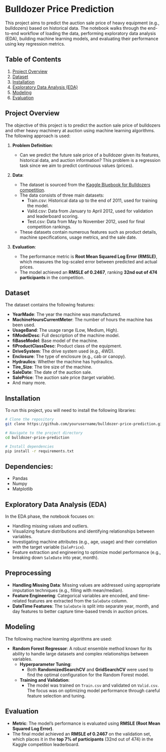 # Bulldozer Price Prediction
This project aims to predict the auction sale price of heavy equipment (e.g., bulldozers) based on historical data. The notebook walks through the end-to-end workflow of loading the data, performing exploratory data analysis (EDA), building machine learning models, and evaluating their performance using key regression metrics.

## Table of Contents
1. [Project Overview](#project-overview)
2. [Dataset](#dataset)
3. [Installation](#installation)
4. [Exploratory Data Analysis (EDA)](#exploratory-data-analysis-eda)
5. [Modeling](#modeling)
6. [Evaluation](#evaluation)

## Project Overview
The objective of this project is to predict the auction sale price of bulldozers and other heavy machinery at auction using machine learning algorithms. The following approach is used:

1. **Problem Definition**: 
   - Can we predict the future sale price of a bulldozer given its features, historical data, and auction information? This problem is a regression task since we aim to predict continuous values (prices).

2. **Data**: 
   - The dataset is sourced from the [Kaggle Bluebook for Bulldozers competition](https://www.kaggle.com/competitions/bluebook-for-bulldozers/data).
   - The data consists of three main datasets:
      - Train.csv: Historical data up to the end of 2011, used for training the model.
      - Valid.csv: Data from January to April 2012, used for validation and leaderboard scoring.
      - Test.csv: Data from May to November 2012, used for final competition rankings.
   - These datasets contain numerous features such as product details, machine specifications, usage metrics, and the sale date.

3. **Evaluation**: 
   - The performance metric is **Root Mean Squared Log Error (RMSLE)**, which measures the log-scaled error between predicted and actual prices.
   - The model achieved an **RMSLE of 0.2467**, ranking **32nd out of 474 participants** in the competition.

## Dataset
The dataset contains the following features:

- **YearMade**: The year the machine was manufactured.
- **MachineHoursCurrentMeter**: The number of hours the machine has been used.
- **UsageBand**: The usage range (Low, Medium, High).
- **fiModelDesc**: Full description of the machine model.
- **fiBaseModel**: Base model of the machine.
- **fiProductClassDesc**: Product class of the equipment.
- **DriveSystem**: The drive system used (e.g., 4WD).
- **Enclosure**: The type of enclosure (e.g., cab or canopy).
- **Hydraulics**: Whether the machine has hydraulics.
- **Tire_Size**: The tire size of the machine.
- **SaleDate**: The date of the auction sale.
- **SalePrice**: The auction sale price (target variable).
- And many more.

## Installation
To run this project, you will need to install the following libraries:

```bash
# Clone the repository
git clone https://github.com/yourusername/bulldozer-price-prediction.git

# Navigate to the project directory
cd bulldozer-price-prediction

# Install dependencies
pip install -r requirements.txt
```

## Dependencies:
- Pandas
- Numpy
- Matplotlib

## Exploratory Data Analysis (EDA)
In the EDA phase, the notebook focuses on:

- Handling missing values and outliers.
- Visualizing feature distributions and identifying relationships between variables.
- Investigating machine attributes (e.g., age, usage) and their correlation with the target variable (`SalePrice`).
- Feature extraction and engineering to optimize model performance (e.g., breaking down `SaleDate` into year, month).

## Preprocessing
- **Handling Missing Data**: Missing values are addressed using appropriate imputation techniques (e.g., filling with mean/median).
- **Feature Engineering**: Categorical variables are encoded, and time-related features are extracted from the `SaleDate` column.
- **DateTime Features**: The `SaleDate` is split into separate year, month, and day features to better capture time-based trends in auction prices.

## Modeling
The following machine learning algorithms are used:
- **Random Forest Regressor**: A robust ensemble method known for its ability to handle large datasets and complex relationships between variables.
   - **Hyperparameter Tuning**:
      - Both **RandomizedSearchCV** and **GridSearchCV** were used to find the optimal configuration for the Random Forest model.
   - **Training and Validation**:
      - The model was trained on `Train.csv` and validated on `Valid.csv`. The focus was on optimizing model performance through careful feature selection and tuning.

## Evaluation
- **Metric**: The model’s performance is evaluated using **RMSLE (Root Mean Squared Log Error)**.
- The final model achieved an **RMSLE of 0.2467** on the validation set, which places it in the **top 7% of participants** (32nd out of 474) in the Kaggle competition leaderboard.
